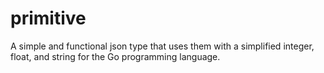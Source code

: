# primitive
A simple and functional json type that uses them with a simplified integer, float, and string for the Go programming language.
